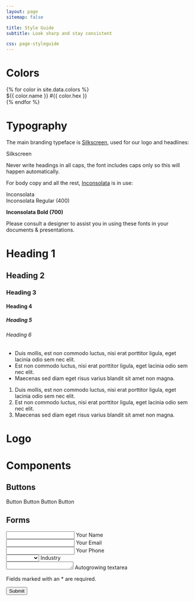 ```yaml
---
layout: page
sitemap: false

title: Style Guide
subtitle: Look sharp and stay consistent

css: page-styleguide
---
```


# Colors

<div class="colors">
{% for color in site.data.colors %}
<div class="color color--{{ color.name }}">
    <span class="color__meta color-name">${{ color.name }}</span>
    <span class="color__meta color-hex">#{{ color.hex }}</span>
</div>
{% endfor %}
</div>

# Typography

The main branding typeface is [Silkscreen](http://kottke.org/plus/type/silkscreen/), used for our logo and headlines:

<p class="silkscreen">Silkscreen</p>

Never write headings in all caps, the font includes caps only so this will happen automatically.

For body copy and all the rest, [Inconsolata](http://levien.com/type/myfonts/inconsolata.html) is in use:

<div class="inconsolata">Inconsolata</div>
<div class="typeface">Inconsolata Regular (400)</div>
<p class="typeface bold"><strong>Inconsolata Bold (700)</strong></p>

Please consult a designer to assist you in using these fonts in your documents & presentations.

# Heading 1

## Heading 2

### Heading 3

#### Heading 4

##### Heading 5

###### Heading 6

* Duis mollis, est non commodo luctus, nisi erat porttitor ligula, eget lacinia odio sem nec elit.
* Est non commodo luctus, nisi erat porttitor ligula, eget lacinia odio sem nec elit.
* Maecenas sed diam eget risus varius blandit sit amet non magna.

1. Duis mollis, est non commodo luctus, nisi erat porttitor ligula, eget lacinia odio sem nec elit.
2. Est non commodo luctus, nisi erat porttitor ligula, eget lacinia odio sem nec elit.
3. Maecenas sed diam eget risus varius blandit sit amet non magna.

# Logo


# Components

## Buttons

<a class="button button--primary">Button</a> <a class="button button--primary button--xs">Button</a> <a class="button button--primary button--sm">Button</a> <a class="button button--primary button--lg">Button</a>

## Forms

<form class="form js-parsley" action="#">
    <div class="form-group">
        <input class="form-control" type="text" id="name" name="name" required>
        <label class="form-label" for="name">Your Name</label>
    </div>
    <div class="form-group">
        <input class="form-control" type="email" id="email" name="email">
        <label class="form-label" for="email">Your Email</label>
    </div>
    <div class="form-group">
        <input class="form-control" type="tel" id="phone" name="phone">
        <label class="form-label" for="phone">Your Phone</label>
    </div>
    <div class="form-group">
        <select class="form-control" id="select" name="select" required data-required="true">
            <option value="">&nbsp;</option>
            <option value="Automotive">Automotive</option>
            <option value="Banking">Banking</option>
            <option value="Consulting">Consulting</option>
            <option value="Data">Data</option>
            <option value="Automotive">Automotive</option>
            <option value="Banking">Banking</option>
            <option value="Consulting">Consulting</option>
            <option value="Data">Data</option>
            <option value="Automotive">Automotive</option>
            <option value="Banking">Banking</option>
            <option value="Consulting">Consulting</option>
            <option value="Data">Data</option>
        </select>
        <label class="form-label" for="industry">Industry</label>
    </div>
    <div class="form-group">
        <textarea class="form-control" id="comment" name="comment" rows="1"></textarea>
        <label class="form-label" for="comment">Autogrowing textarea</label>
    </div>
    <p class="form-group text-dimmed mini">
        Fields marked with an <span class="required">*</span> are required.
    </p>
    <div class="form-group">
        <input class="btn btn-primary" type="submit" value="Submit">
    </div>
</form>
